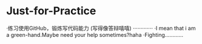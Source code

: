 # Just-for-Practice
·练习使用GitHub，锻炼写代码能力  (写得像答辩嘻嘻) ·············
·I mean that i am a green-hand.Maybe need your help sometimes?haha
·Fighting…………

